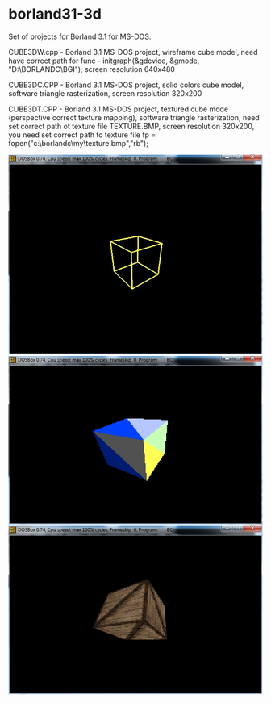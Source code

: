 # borland31-3d

Set of projects for Borland 3.1 for MS-DOS.


CUBE3DW.cpp - Borland 3.1 MS-DOS project, wireframe cube model, need have correct path for func - initgraph(&gdevice, &gmode, "D:\\BORLANDC\\BGI"); screen resolution 640x480

CUBE3DC.CPP - Borland 3.1 MS-DOS project, solid colors cube model, software triangle rasterization, screen resolution 320x200

CUBE3DT.CPP - Borland 3.1 MS-DOS project, textured cube mode (perspective correct texture mapping), software triangle rasterization, need set correct path ot texture file TEXTURE.BMP, screen resolution 320x200, you need set correct path to texture file fp = fopen("c:\\borlandc\\my\\texture.bmp","rb");

<img src="https://github.com/kurlyak/borland31-3d/blob/main/pics/cube3dw.png" alt="ms dos 3d development" width=600 />

<img src="https://github.com/kurlyak/borland31-3d/blob/main/pics/cube3dc.png" alt="ms dos 3d development" width=600 />

<img src="https://github.com/kurlyak/borland31-3d/blob/main/pics/cube3dt.png" alt="ms dos 3d development" width=600 />
